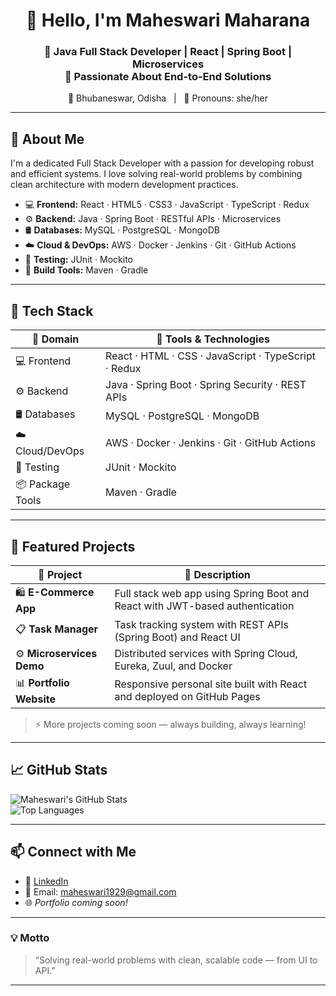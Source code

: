 <p align="center">
  <h1 align="center">👋 Hello, I'm <strong>Maheswari Maharana</strong></h1>
  <h3 align="center">
    🚀 Java Full Stack Developer | React | Spring Boot | Microservices <br/>
    🎯 Passionate About End-to-End Solutions
  </h3>
</p>

<p align="center">
  📍 Bhubaneswar, Odisha &nbsp; | &nbsp; 💬 Pronouns: she/her
</p>

---

## 🧠 About Me

I'm a dedicated Full Stack Developer with a passion for developing robust and efficient systems. I love solving real-world problems by combining clean architecture with modern development practices.

- 💻 **Frontend:** React · HTML5 · CSS3 · JavaScript · TypeScript · Redux  
- ⚙️ **Backend:** Java · Spring Boot · RESTful APIs · Microservices  
- 🛢️ **Databases:** MySQL · PostgreSQL · MongoDB  
- ☁️ **Cloud & DevOps:** AWS · Docker · Jenkins · Git · GitHub Actions  
- 🧪 **Testing:** JUnit · Mockito  
- 🧰 **Build Tools:** Maven · Gradle  

---

## 🧰 Tech Stack

| 🌟 Domain         | 🔧 Tools & Technologies                                           |
|-------------------|------------------------------------------------------------------|
| 💻 Frontend        | React · HTML · CSS · JavaScript · TypeScript · Redux            |
| ⚙️ Backend         | Java · Spring Boot · Spring Security · REST APIs                |
| 🛢️ Databases       | MySQL · PostgreSQL · MongoDB                                     |
| ☁️ Cloud/DevOps    | AWS · Docker · Jenkins · Git · GitHub Actions                    |
| 🧪 Testing         | JUnit · Mockito                                                  |
| 📦 Package Tools   | Maven · Gradle                                                   |

---

## 🚀 Featured Projects

| 📂 Project                   | 📝 Description                                                                 |
|-----------------------------|------------------------------------------------------------------------------|
| 🛍️ **E-Commerce App**       | Full stack web app using Spring Boot and React with JWT-based authentication |
| 📋 **Task Manager**         | Task tracking system with REST APIs (Spring Boot) and React UI               |
| ⚙️ **Microservices Demo**   | Distributed services with Spring Cloud, Eureka, Zuul, and Docker             |
| 📊 **Portfolio Website**    | Responsive personal site built with React and deployed on GitHub Pages       |

> ⚡ More projects coming soon — always building, always learning!

---

## 📈 GitHub Stats

![Maheswari's GitHub Stats](https://github-readme-stats.vercel.app/api?username=maheswari1929&show_icons=true&theme=radical&hide_border=true)  
![Top Languages](https://github-readme-stats.vercel.app/api/top-langs/?username=maheswari1929&layout=compact&theme=radical&hide_border=true)

---

## 📫 Connect with Me

- 💼 [LinkedIn](https://linkedin.com/in/maheswari-am)
- 📧 Email: maheswari1929@gmail.com  
- 🌐 *Portfolio coming soon!*

---

### 💡 Motto

> “Solving real-world problems with clean, scalable code — from UI to API.”

---


